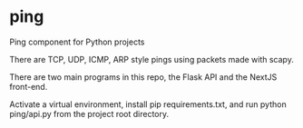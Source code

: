 # ping

Ping component for Python projects

There are TCP, UDP, ICMP, ARP style pings using packets made with scapy.

There are two main programs in this repo, the Flask API and the NextJS front-end.

Activate a virtual environment, install pip requirements.txt, and run python ping/api.py from the project root directory.